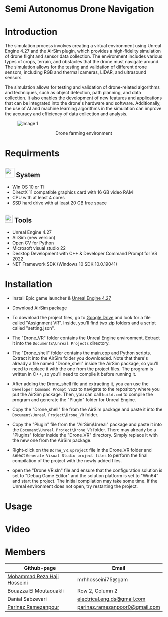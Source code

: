 # Semi Autonomus Drone Navigation

Introduction
=============

The simulation process involves creating a virtual environment using Unreal Engine 4.27 and the AirSim plugin, which provides a high-fidelity simulation of drone flight and sensor data collection. The environment includes various types of crops, terrain, and obstacles that the drone must navigate around. The simulation allows for the testing and validation of different drone sensors, including RGB and thermal cameras, LIDAR, and ultrasound sensors.

The simulation allows for testing and validation of drone-related algorithms and techniques, such as object detection, path planning, and data collection. It also enables the development of new features and applications that can be integrated into the drone's hardware and software. Additionally, the use of AI and machine learning algorithms in the simulation can improve the accuracy and efficiency of data collection and analysis.

<figure>
  <img src="https://user-images.githubusercontent.com/80394968/224868977-cf1cd102-3fbf-4de7-96cc-528c55794761.png" alt="Image 1">
</figure>
<p align="center">
  Drone farming environment
</p>

Requirments
===========

<img src="https://user-images.githubusercontent.com/80394968/224969515-c77bdfe8-f115-4f14-bb31-0ca5ce6cbf19.png" width="30" /> System 
-------

* Win OS 10 or 11 
* DirectX 11 compatible graphics card with 16 GB video RAM
* CPU with at least 4 cores
* SSD hard drive with at least 20 GB free space 

<img src="https://user-images.githubusercontent.com/80394968/224971035-f404cb16-4c9c-437e-b70d-61cad87f9847.png" width="25" /> Tools
-----
* Unreal Engine 4.27
* AirSim (new version)
* Open CV for Python
* Microsoft visual studio 22 
* Desktop Development with C++ & Developer Command Prompt for VS 2022
* NET Framework SDK (Windows 10 SDK 10.0.19041)

Installation
=============
* Install Epic game launcher & [Unreal Engine 4.27](https://docs.unrealengine.com/4.27/en-US/Basics/InstallingUnrealEngine/)
* Download [AirSim](https://microsoft.github.io/AirSim/) package 
* To download the project files, go to [Google Drive](https://drive.google.com/drive/folders/1HEl6NDDz8kOuERAFpLMrJWBNcjAKZSu_?usp=share_link) and look for a file called "Assignment VR". Inside, you'll find two zip folders and a script called "setting.json".

* The "Drone_VR" folder contains the Unreal Engine environment. Extract it into the ``Documents\Unreal Projects`` directory.

* The "Drone_shell" folder contains the main.cpp and Python scripts. Extract it into the AirSim folder you downloaded. Note that there's already a file named "Drone_shell" inside the AirSim package, so you'll need to replace it with the one from the project files. The program is written in C++, so you'll need to compile it before running it.
 
* After adding the Drone_shell file and extracting it, you can use the ``Developer Command Prompt VS22`` to navigate to the repository where you put the AirSim package. Then, you can call ``build.cmd`` to compile the program and generate the "Plugin" folder for Unreal Engine.
* Copy the "Drone_shell" file from the AirSim package and paste it into the ``Document\Unreal Project\Drone_VR`` folder.
* Copy the "Plugin" file from the "AirSim\Unreal" package and paste it into the ``Document\Unreal Project\Drone_VR`` folder. There may already be a "Plugins" folder inside the "Drone_VR" directory. Simply replace it with the new one from the AirSim package.
* Right-click on the ``Dorne_VR.uproject`` file in the Drone_VR folder and select `Generate Visual Studio project files` to perform the final compilation of the project with the newly added files.
* open the "Drone VR.sln" file and ensure that the configuration solution is set to "Debug Game Editor" and the solution platform is set to "Win64" and start the project. The initial compilation may take some time. If the Unreal environment does not open, try restarting the project.



Usage
=============

Video
=============

Members
=============
| Github-page | Email |
|------------------|------------------|
| [Mohammad Reza Haji Hosseini](https://github.com/mrhosseini75) | mrhhosseini75@gam |
| Bouazza El Moutaouakli  | Row 2, Column 2 |
| Danial Sabzevari  | electrical.eng.ds@gmail.com |
| [Parinaz Ramezanpour](https://github.com/ParinazRmp)  | parinaz.ramezanpoor0@gmail.com |

